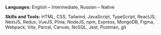 **Languages:** English – Intermediate, Russian – Native

**Skills and Tools:** HTML, CSS, Tailwind, JavaScript, TypeScript, ReactJS, NextJS, Redux, VueJS, Pinia, NodeJS, npm, Express, MongoDB, Figma, Webpack, Vite, Parcel, Canvas, NoSQL, Jest, Postman, git
